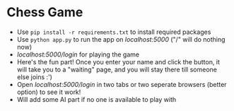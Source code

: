 # Chess Game
- Use <code>pip install -r requirements.txt</code> to install required packages
- Use <code>python app.py</code> to run the app on *localhost:5000* ("/" will do nothing now)
- *localhost:5000/login* for playing the game
- Here's the fun part! Once you enter your name and click the button, it will take you to a "waiting" page, and you will stay there till someone else joins :')
- Open *localhost:5000/login* in two tabs or two seperate browsers (better option) to see it work!
- Will add some AI part if no one is available to play with
